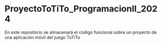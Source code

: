 # ProyectoToTiTo_ProgramacionII_2024
En este repositorio se almacenará el código funcional sobre un proyecto de una aplicación móvil del juego ToTiTo
